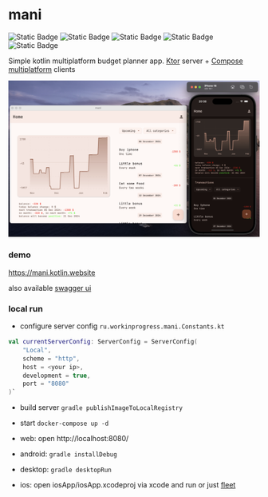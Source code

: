 # mani

![Static Badge](https://img.shields.io/badge/Android-green)
![Static Badge](https://img.shields.io/badge/iOS-black)
![Static Badge](https://img.shields.io/badge/Desktop-blue)
![Static Badge](https://img.shields.io/badge/Browser(JS)-orange)
![Static Badge](https://img.shields.io/badge/Server(JVM)-red)

Simple kotlin multiplatform budget planner app. [Ktor](https://ktor.io/)
server + [Compose multiplatform](https://www.jetbrains.com/compose-multiplatform/) clients


![screenshot](/Screenshot.png?raw=true "screenshot")

### demo

https://mani.kotlin.website

also available [swagger ui](https://mani.kotlin.website/swagger/index.html) 

### local run

* configure server config `ru.workinprogress.mani.Constants.kt`

```kotlin
val currentServerConfig: ServerConfig = ServerConfig(
    "Local",
    scheme = "http",
    host = <your ip>,
    development = true,
    port = "8080"
)`
```

* build server
  `gradle publishImageToLocalRegistry`
* start
  `docker-compose up -d`
* web: open http://localhost:8080/


* android:
  `gradle installDebug`
* desktop:
  `gradle desktopRun`
* ios: open iosApp/iosApp.xcodeproj via xcode and run or just [fleet](https://www.jetbrains.com/help/kotlin-multiplatform-dev/fleet.html) 
